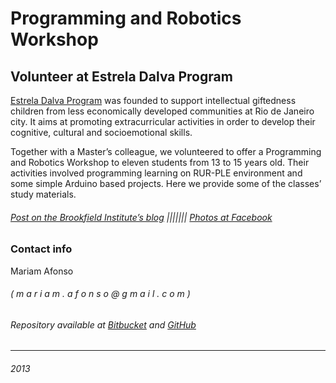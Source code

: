 # **Programming and Robotics Workshop** #

## Volunteer at Estrela Dalva Program ##


[Estrela Dalva Program](http://www.programaestreladalva.org.br/) was founded to support intellectual giftedness children from less economically developed communities at Rio de Janeiro city. It aims at promoting extracurricular activities in order to develop their cognitive, cultural and socioemotional skills.

Together with a Master’s colleague, we volunteered to offer a Programming and Robotics Workshop to eleven students from 13 to 15 years old. Their activities involved programming learning on RUR-PLE environment and some simple Arduino based projects. Here we provide some of the classes’ study materials.


###### [Post on the Brookfield Institute’s blog](http://blog.institutobrookfield.org.br/index.php/2013/09/voluntarios-ensinam-robotica-para-jovens-superdotados/) ||||||| [Photos at Facebook](https://www.facebook.com/media/set/?set=a.335777209886426.1073741831.114418502022299&type=3) ######



### Contact info ###
Mariam Afonso
###### ( m a r i a m . a f o n s o @ g m a i l . c o m ) ######
###### Repository available at [Bitbucket](https://bitbucket.org/mariamafonso/estrela_dalva) and [GitHub](https://github.com/mariamafonso/estrela_dalva) ######


***
###### 2013 ######
